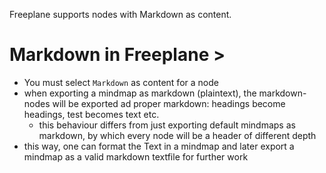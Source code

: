 <!-- toc -->

Freeplane <!--in which version was this introduced?--> supports nodes with Markdown as content.

# Markdown in Freeplane ><!--which version introduced this?-->

<!-- here should be an image showing this functionality
![](../images/IMAGE.jpg ':size=200')
-->

* You must select `Markdown` as content for a node
* when exporting a mindmap as markdown (plaintext), the markdown-nodes will be
  exported ad proper markdown: headings become headings, test becomes text etc.
  + this behaviour differs from just exporting default mindmaps as  markdown,
    by which every node will be a header of different depth
* this way, one can format the Text in a mindmap and later export a mindmap as a
  valid markdown textfile for further work
